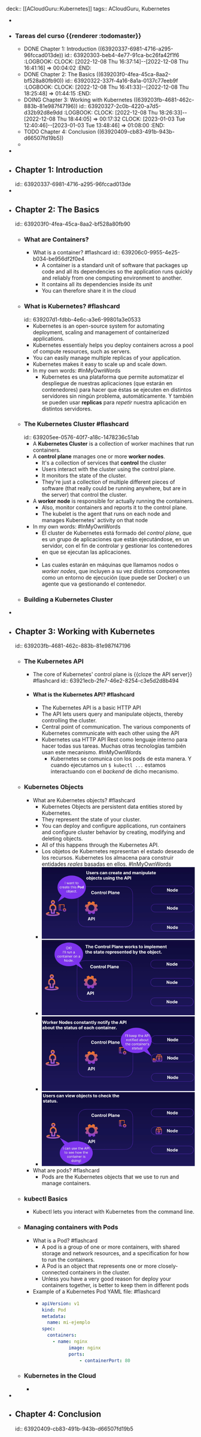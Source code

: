 deck:: [[ACloudGuru::Kubernetes]]
tags:: ACloudGuru, Kubernetes

-
- ### Tareas del curso {{renderer :todomaster}}
	- DONE Chapter 1: Introduction ((63920337-6981-4716-a295-96fccad013de))
	  id:: 63920303-beb4-4e77-91ca-bc26fa42f1f6
	  :LOGBOOK:
	  CLOCK: [2022-12-08 Thu 16:37:14]--[2022-12-08 Thu 16:41:16] =>  00:04:02
	  :END:
	- DONE Chapter 2: The Basics ((639203f0-4fea-45ca-8aa2-bf528a80fb90))
	  id:: 63920322-337f-4a16-8a1a-0137c77eeb9f
	  :LOGBOOK:
	  CLOCK: [2022-12-08 Thu 16:41:33]--[2022-12-08 Thu 18:25:48] =>  01:44:15
	  :END:
	- DOING Chapter 3: Working with Kubernetes ((639203fb-4681-462c-883b-81e987f47196))
	  id:: 63920327-2c0b-4220-a7d5-d32b92d8e9dd
	  :LOGBOOK:
	  CLOCK: [2022-12-08 Thu 18:26:33]--[2022-12-08 Thu 18:44:05] =>  00:17:32
	  CLOCK: [2023-01-03 Tue 12:40:46]--[2023-01-03 Tue 13:48:46] =>  01:08:00
	  :END:
	- TODO Chapter 4: Conclusion ((63920409-cb83-491b-943b-d66507fd19b5))
	-
-
- ## Chapter 1: Introduction
  id:: 63920337-6981-4716-a295-96fccad013de
-
- ## Chapter 2: The Basics
  id:: 639203f0-4fea-45ca-8aa2-bf528a80fb90
	- ### What are Containers?
		- What is a container? #flashcard
		  id:: 639206c0-9955-4e25-b034-be956df2f0e4
			- A container is a standard unit of software that packages up code and all its dependencies so the application runs quickly and reliably from one computing environment to another.
			- It contains all its dependencies inside its *unit*
			- You can therefore share it in the cloud
	- ### What is Kubernetes? #flashcard
	  id:: 639207d1-fdbb-4e6c-a3e6-99801a3e0533
		- Kubernetes is an open-source system for automating deployment, scaling and management of containerized applications.
		- Kubernetes essentialy helps you deploy containers across a pool of compute resources, such as servers.
		- You can easily manage multiple replicas of your application.
		- Kubernetes makes it easy to scale up and scale down.
		- In my own words: #InMyOwnWords
			- Kubernetes es una plataforma que permite automatizar el despliegue de nuestras aplicaciones (que estarán en contenedores) para hacer que éstas se ejecuten en distintos servidores sin ningún problema, automáticamente. Y también se pueden usar **replicas** para *repetir* nuestra aplicación en distintos servidores.
	- ### The Kubernetes Cluster #flashcard
	  id:: 639205ee-0576-40f7-a18c-1478236c51ab
		- A **Kubernetes Cluster** is a collection of worker machines that run containers.
		- A **control plane** manages one or more **worker nodes**.
			- It's a collection of services that **control** the cluster
			- Users interact with the cluster using the control plane.
			- It monitors the state of the cluster.
			- They're just a collection of multiple different pieces of software (that really could be running anywhere, but are in the server) that control the cluster.
		- A **worker node** is responsible for actually running the containers.
			- Also, monitor containers and reports it to the control plane.
			- The kubelet is the agent that runs on each node and manages Kubernetes' activity on that node
		- In my own words: #InMyOwnWords
			- El cluster de Kubernetes está formado del *control plane*, que es un grupo de aplicaciones que están ejecutándose, en un servidor, con el fin de controlar y gestionar los contenedores en que se ejecutan las aplicaciones.
			-
			- Las cuales estarán en máquinas que llamamos nodos o *worker nodes*, que incluyen a su vez distintos componentes como un entorno de ejecución (que puede ser Docker) o un agente que va gestionando el contenedor.
	- ### Building a Kubernetes Cluster
-
- ## Chapter 3: Working with Kubernetes
  id:: 639203fb-4681-462c-883b-81e987f47196
	- ### The Kubernetes API
		- The core of Kubernetes' control plane is {{cloze the API server}} #flashcard
		  id:: 63921ecb-2fe7-46e2-8254-c3e5d2d8b494
		- #### What is the Kubernetes API? #flashcard
			- The Kubernetes API is a basic HTTP API
			- The API lets users query and manipulate objects, thereby controlling the cluster.
			- Central point of communication. The various components of Kubernetes communicate with each other using the API
			- Kubernetes usa HTTP API Rest como lenguaje interno para hacer todas sus tareas. Muchas otras tecnologías también usan este mecanismo. #InMyOwnWords
				- Kubernetes se comunica con los pods de esta manera. Y cuando ejecutamos un `$ kubectl ...` estamos interactuando con el *backend* de dicho mecanismo.
	- ### Kubernetes Objects
		- What are Kubernetes objects? #flashcard
			- Kubernetes Objects are persistent data entities stored by Kubernetes.
			- They represent the state of your cluster.
			- You can deploy and configure applications, run containers and configure cluster behavior by creating, modifying and deleting objects.
			- All of this happens through the Kubernetes API.
			- Los objetos de Kubernetes representan el estado deseado de los recursos. Kubernetes los almacena para construir entidades *reales* basadas en ellos. #InMyOwnWords
			- ![image.png](../assets/image_1672747326745_0.png)
			- ![image.png](../assets/image_1672747345231_0.png)
			- ![image.png](../assets/image_1672747365741_0.png)
			- ![image.png](../assets/image_1672747392353_0.png)
		- What are pods? #flashcard
			- Pods are the Kubernetes objects that we use to run and manage containers.
	- ### kubectl Basics
		- Kubectl lets you interact with Kubernetes from the command line.
	- ### Managing containers with Pods
		- What is a Pod? #flashcard
			- A pod is a group of one or more containers, with shared storage and network resources, and a specification for how to run the containers.
			- A Pod is an object that represents one or more closely-connected containers in the cluster.
			- Unless you have a very good reason for deploy your containers together, is better to keep them in different pods
		- Example of a Kubernetes Pod YAML file: #flashcard
			- ``` yaml
			  apiVersion: v1
			  kind: Pod
			  metadata:
			  	name: mi-ejemplo
			  spec:
			  	containers:
			      - name: nginx
			            image: nginx
			            ports:
			            	- containerPort: 80
			  ```
	- ### Kubernetes in the Cloud
		-
-
- ## Chapter 4: Conclusion
  id:: 63920409-cb83-491b-943b-d66507fd19b5